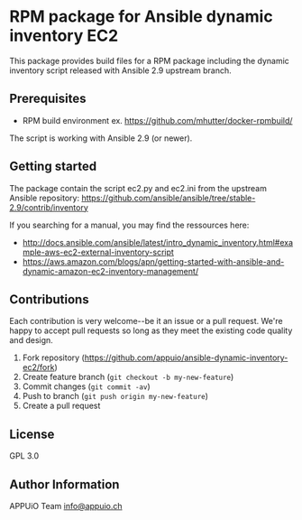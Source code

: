 # RPM package for Ansible dynamic inventory EC2

This package provides build files for a RPM package including the dynamic
inventory script released with Ansible 2.9 upstream branch.

## Prerequisites

* RPM build environment ex. https://github.com/mhutter/docker-rpmbuild/

The script is working with Ansible 2.9 (or newer).

## Getting started

The package contain the script ec2.py and ec2.ini from the upstream Ansible
repository: https://github.com/ansible/ansible/tree/stable-2.9/contrib/inventory

If you searching for a manual, you may find the ressources here:

* http://docs.ansible.com/ansible/latest/intro_dynamic_inventory.html#example-aws-ec2-external-inventory-script
* https://aws.amazon.com/blogs/apn/getting-started-with-ansible-and-dynamic-amazon-ec2-inventory-management/

## Contributions

Each contribution is very welcome--be it an issue or a pull request. We're
happy to accept pull requests so long as they meet the existing code quality
and design.

1. Fork repository (https://github.com/appuio/ansible-dynamic-inventory-ec2/fork)
2. Create feature branch (`git checkout -b my-new-feature`)
3. Commit changes (`git commit -av`)
4. Push to branch (`git push origin my-new-feature`)
5. Create a pull request

## License

GPL 3.0

## Author Information

APPUiO Team <info@appuio.ch>
